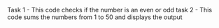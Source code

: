 Task 1 - This code checks if the number is an even or odd 
task 2 - This code sums the numbers from 1 to 50 and displays the output 
